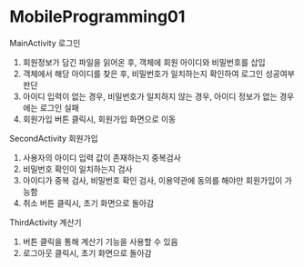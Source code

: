 # MobileProgramming01

MainActivity 로그인
1. 회원정보가 담긴 파일을 읽어온 후, 객체에 회원 아이디와 비밀번호를 삽입
2. 객체에서 해당 아이디를 찾은 후, 비밀번호가 일치하는지 확인하여 로그인 성공여부 판단
3. 아이디 입력이 없는 경우, 비밀번호가 일치하지 않는 경우, 아이디 정보가 없는 경우에는 로그인 실패
4. 회원가입 버튼 클릭시, 회원가입 화면으로 이동

SecondActivity 회원가입
1. 사용자의 아이디 입력 값이 존재하는지 중복검사
2. 비밀번호 확인이 일치하는지 검사
3. 아이디가 중복 검사, 비밀번호 확인 검사, 이용약관에 동의를 해야만 회원가입이 가능함
4. 취소 버튼 클릭시, 초기 화면으로 돌아감

ThirdActivity 계산기 
1. 버튼 클릭을 통해 계산기 기능을 사용할 수 있음
2. 로그아웃 클릭시, 초기 화면으로 돌아감
